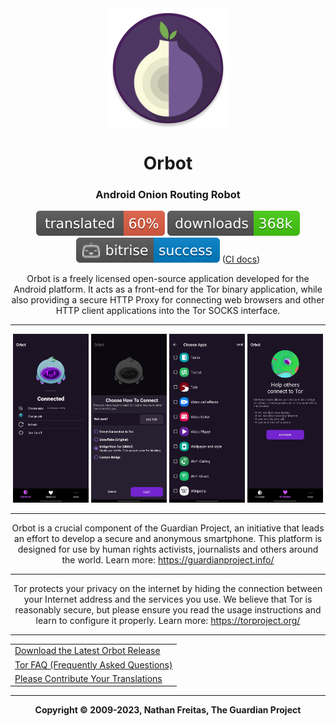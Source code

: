 <div align="center">

<img width="" src="./app/src/main/res/mipmap-xxxhdpi/ic_launcher_round.png" alt="Orbot" align="center"/>

# Orbot

### Android Onion Routing Robot

[![Weblate Status](./docs/badges/translate_weblate.svg)](https://hosted.weblate.org/engage/guardianproject/)
[![Play Downloads](./docs/badges/downloads_gplay.svg)](https://play.google.com/store/apps/details?id=org.torproject.android)
[![Bitrise Status](./docs/badges/bitrise_workflow.svg)](https://app.bitrise.io/app/0e76c31b8e7e1801) ([CI docs](./docs/CI.md))

Orbot is a freely licensed open-source application developed for the
Android platform. It acts as a front-end for the Tor binary application,
while also providing a secure HTTP Proxy for connecting web browsers and other
HTTP client applications into the Tor SOCKS interface.

***********************************************
<img src=./fastlane/metadata/android/en-US/images/phoneScreenshots/device-2024-01.png width="24%"> <img src=./fastlane/metadata/android/en-US/images/phoneScreenshots/device-2024-02.png width="24%">
<img src=./fastlane/metadata/android/en-US/images/phoneScreenshots/device-2024-03.png width="24%"> <img src=./fastlane/metadata/android/en-US/images/phoneScreenshots/device-2024-04.png width="24%">

***********************************************
Orbot is a crucial component of the Guardian Project, an initiative  that leads an effort
to develop a secure and anonymous smartphone. This platform is designed for use by human rights
activists, journalists and others around the world. Learn more: https://guardianproject.info/

***********************************************
Tor protects your privacy on the internet by hiding the connection
between your Internet address and the services you use. We believe that Tor
is reasonably secure, but please ensure you read the usage instructions and
learn to configure it properly. Learn more: https://torproject.org/

***********************************************

<div align="center">
  <table>
    <tr>
      <td><a href="https://github.com/guardianproject/orbot/releases/latest">Download the Latest Orbot Release</a></td>
    </tr>
    <tr>
      <td><a href="https://support.torproject.org/faq/">Tor FAQ (Frequently Asked Questions)</a></td>
    </tr>
    <tr>
      <td><a href="https://hosted.weblate.org/engage/guardianproject/">Please Contribute Your Translations</a></td>
    </tr>
  </table>
</div>

***********************************************
**Copyright &#169; 2009-2023, Nathan Freitas, The Guardian Project**
